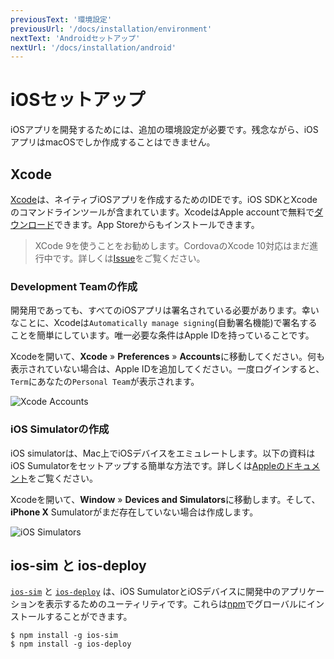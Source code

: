 ```yaml
---
previousText: '環境設定'
previousUrl: '/docs/installation/environment'
nextText: 'Androidセットアップ'
nextUrl: '/docs/installation/android'
---
```


# iOSセットアップ

<p class="intro" markdown="1">
iOSアプリを開発するためには、追加の環境設定が必要です。残念ながら、iOSアプリはmacOSでしか作成することはできません。
</p>

## Xcode

<a href="https://developer.apple.com/xcode/" target="_blank">Xcode</a>は、ネイティブiOSアプリを作成するためのIDEです。iOS SDKとXcodeのコマンドラインツールが含まれています。XcodeはApple accountで無料で<a href="https://developer.apple.com/download/" target="_blank">ダウンロード</a>できます。App Storeからもインストールできます。

<blockquote>
  <p>XCode 9を使うことをお勧めします。CordovaのXcode 10対応はまだ進行中です。詳しくは<a href="https://github.com/apache/cordova-ios/issues/407" target="_blank">Issue</a>をご覧ください。</p>
</blockquote>


### Development Teamの作成

開発用であっても、すべてのiOSアプリは署名されている必要があります。幸いなことに、Xcodeは`Automatically manage signing`(自動署名機能)で署名することを簡単にしています。唯一必要な条件はApple IDを持っていることです。

Xcodeを開いて、**Xcode** &raquo; **Preferences** &raquo; **Accounts**に移動してください。何も表示されていない場合は、Apple IDを追加してください。一度ログインすると、`Term`にあなたの`Personal Team`が表示されます。

![Xcode Accounts](/docs/assets/img/installation/ios-xcode-accounts.png)

### iOS Simulatorの作成

iOS simulatorは、Mac上でiOSデバイスをエミュレートします。以下の資料はiOS Sumulatorをセットアップする簡単な方法です。詳しくは<a href="https://developer.apple.com/library/content/documentation/IDEs/Conceptual/simulator_help_topics/Chapter/Chapter.html" target="_blank">Appleのドキュメント</a>をご覧ください。

Xcodeを開いて、**Window** &raquo; **Devices and Simulators**に移動します。そして、**iPhone X** Sumulatorがまだ存在していない場合は作成します。

![iOS Simulators](/docs/assets/img/installation/ios-xcode-simulators-setup.png)

## ios-sim と ios-deploy

<a href="https://github.com/phonegap/ios-sim" target="_blank">`ios-sim`</a> と <a href="https://github.com/phonegap/ios-deploy" target="_blank">`ios-deploy`</a> は、iOS SumulatorとiOSデバイスに開発中のアプリケーションを表示するためのユーティリティです。これらは[npm](/docs/faq/glossary#npm)でグローバルにインストールすることができます。

```shell
$ npm install -g ios-sim
$ npm install -g ios-deploy
```
